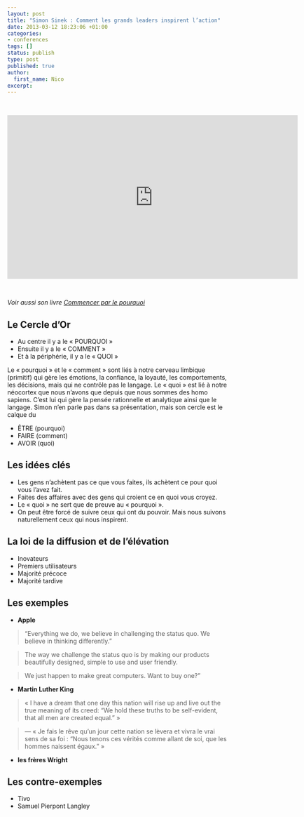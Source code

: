 ```yaml
---
layout: post
title: "Simon Sinek : Comment les grands leaders inspirent l’action"
date: 2013-03-12 18:23:06 +01:00
categories:
- conferences
tags: []
status: publish
type: post
published: true
author:
  first_name: Nico
excerpt:
---
```




&nbsp;

<iframe src="http://embed.ted.com/talks/lang/fr/simon_sinek_how_great_leaders_inspire_action.html" width="663" height="373" frameborder="0" scrolling="no" allowfullscreen="allowfullscreen"></iframe>

&nbsp;

*Voir aussi son livre [Commencer par le pourquoi](http://www.amazon.fr/dp/2923746678)*




## Le Cercle d’Or

- Au centre il y a le « POURQUOI »
- Ensuite il y a le « COMMENT »
- Et à la périphérie, il y a le « QUOI »

Le « pourquoi » et le « comment » sont liés à notre cerveau limbique (primitif) qui gère les émotions, la confiance, la loyauté, les comportements, les décisions, mais qui ne contrôle pas le langage. Le « quoi » est lié à notre néocortex que nous n’avons que depuis que nous sommes des homo sapiens. C’est lui qui gère la pensée rationnelle et analytique ainsi que le langage. Simon n’en parle pas dans sa présentation, mais son cercle est le calque du

- ÊTRE (pourquoi)
- FAIRE (comment)
- AVOIR (quoi)



## Les idées clés

- Les gens n’achètent pas ce que vous faites, ils achètent ce pour quoi vous l’avez fait.
- Faites des affaires avec des gens qui croient ce en quoi vous croyez.
- Le « quoi » ne sert que de preuve au « pourquoi ».
- On peut être forcé de suivre ceux qui ont du pouvoir. Mais nous suivons naturellement ceux qui nous inspirent.





## La loi de la diffusion et de l’élévation

- Inovateurs
- Premiers utilisateurs
- Majorité précoce
- Majorité tardive



## Les exemples


- **Apple**

> “Everything we do, we believe in challenging the status quo. We believe in thinking differently.”

> The way we challenge the status quo is by making our products beautifully designed, simple to use and user friendly.

> We just happen to make great computers. Want to buy one?”


- **Martin Luther King**

> « I have a dream that one day this nation will rise up and live out the true meaning of its creed: “We hold these truths to be self-evident, that all men are created equal.” »

> — « Je fais le rêve qu’un jour cette nation se lèvera et vivra le vrai sens de sa foi : “Nous tenons ces vérités comme allant de soi, que les hommes naissent égaux.” »

- **les frères Wright**


## Les contre-exemples

- Tivo
- Samuel Pierpont Langley

